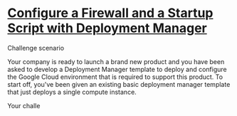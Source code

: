 # [Configure a Firewall and a Startup Script with Deployment Manager](https://google.qwiklabs.com/focuses/1736?parent=catalog)

Challenge scenario

Your company is ready to launch a brand new product and you have been asked to develop a Deployment Manager template to deploy and configure the Google Cloud environment that is required to support this product. To start off, you've been given an existing basic deployment manager template that just deploys a single compute instance.

Your challe

